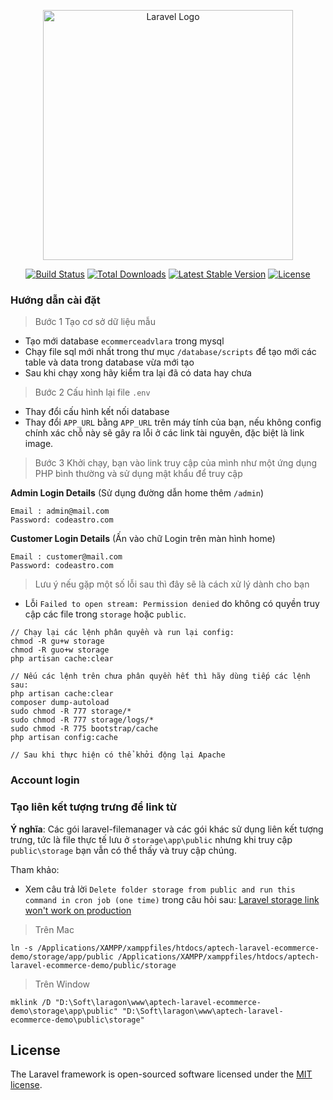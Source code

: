 <p align="center"><a href="https://laravel.com" target="_blank"><img src="https://raw.githubusercontent.com/laravel/art/master/logo-lockup/5%20SVG/2%20CMYK/1%20Full%20Color/laravel-logolockup-cmyk-red.svg" width="400" alt="Laravel Logo"></a></p>

<p align="center">
<a href="https://github.com/laravel/framework/actions"><img src="https://github.com/laravel/framework/workflows/tests/badge.svg" alt="Build Status"></a>
<a href="https://packagist.org/packages/laravel/framework"><img src="https://img.shields.io/packagist/dt/laravel/framework" alt="Total Downloads"></a>
<a href="https://packagist.org/packages/laravel/framework"><img src="https://img.shields.io/packagist/v/laravel/framework" alt="Latest Stable Version"></a>
<a href="https://packagist.org/packages/laravel/framework"><img src="https://img.shields.io/packagist/l/laravel/framework" alt="License"></a>
</p>

### Hướng dẫn cài đặt

> Bước 1 Tạo cơ sở dữ liệu mẫu

-   Tạo mới database `ecommerceadvlara` trong mysql
-   Chạy file sql mới nhất trong thư mục `/database/scripts` để tạo mới các table và data trong database vừa mới tạo
-   Sau khi chạy xong hãy kiểm tra lại đã có data hay chưa

> Bước 2 Cấu hình lại file `.env`

-   Thay đổi cấu hình kết nối database
-   Thay đổi `APP_URL` bằng `APP_URL` trên máy tính của bạn, nếu không config chính xác chỗ này sẽ gây ra lỗi ở các link tài nguyên, đặc biệt là link image.

> Bước 3 Khởi chạy, bạn vào link truy cập của mình như một ứng dụng PHP bình thường và sử dụng mật khẩu để truy cập

**Admin Login Details** (Sử dụng đường dẫn home thêm `/admin`)

```shell
Email : admin@mail.com
Password: codeastro.com
```

**Customer Login Details** (Ấn vào chữ Login trên màn hình home)

```shell
Email : customer@mail.com
Password: codeastro.com
```

> Lưu ý nếu gặp một số lỗi sau thì đây sẽ là cách xử lý dành cho bạn

-   Lỗi `Failed to open stream: Permission denied` do không có quyền truy cập các file trong `storage` hoặc `public`.

```shell
// Chạy lại các lệnh phân quyền và run lại config:
chmod -R gu+w storage
chmod -R guo+w storage
php artisan cache:clear

// Nếu các lệnh trên chưa phân quyền hết thì hãy dùng tiếp các lệnh sau:
php artisan cache:clear
composer dump-autoload
sudo chmod -R 777 storage/*
sudo chmod -R 777 storage/logs/*
sudo chmod -R 775 bootstrap/cache
php artisan config:cache

// Sau khi thực hiện có thể khởi động lại Apache
```

### Account login

### Tạo liên kết tượng trưng để link từ

**Ý nghĩa**: Các gói laravel-filemanager và các gói khác sử dụng liên kết tượng trưng, tức là file thực tế lưu ở `storage\app\public` nhưng khi truy cập `public\storage` bạn vẫn có thể thấy và truy cập chúng.

Tham khảo:

-   Xem câu trả lời `Delete folder storage from public and run this command in cron job (one time)` trong câu hỏi sau: [Laravel storage link won't work on production](https://stackoverflow.com/questions/50730143/laravel-storage-link-wont-work-on-production)

> Trên Mac

```shell
ln -s /Applications/XAMPP/xamppfiles/htdocs/aptech-laravel-ecommerce-demo/storage/app/public /Applications/XAMPP/xamppfiles/htdocs/aptech-laravel-ecommerce-demo/public/storage
```

> Trên Window

```shell
mklink /D "D:\Soft\laragon\www\aptech-laravel-ecommerce-demo\storage\app\public" "D:\Soft\laragon\www\aptech-laravel-ecommerce-demo\public\storage"
```

## License

The Laravel framework is open-sourced software licensed under the [MIT license](https://opensource.org/licenses/MIT).
